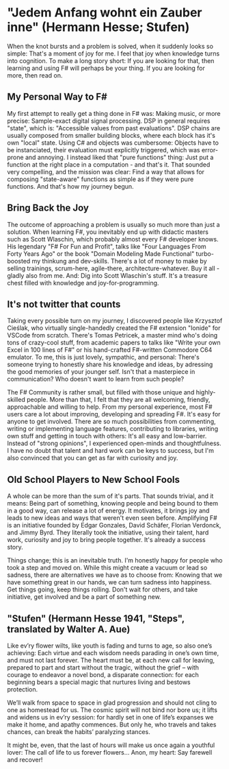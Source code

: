 
"Jedem Anfang wohnt ein Zauber inne" (Hermann Hesse; Stufen)
===

When the knot bursts and a problem is solved, when it suddenly looks so simple: That's a moment of joy for me. I feel that joy when knowledge turns into cognition. To make a long story short: If you are looking for that, then learning and using F# will perhaps be your thing. If you are looking for more, then read on.

My Personal Way to F#
---

My first attempt to really get a thing done in F# was: Making music, or more precise: Sample-exact digital signal processing. DSP in general requires "state", which is: "Accessible values from past evaluations". DSP chains are usually composed from smaller building blocks, where each block has it's own "local" state. Using C# and objects was cumbersome: Objects have to be instanciated, their evaluation must explicitly triggered, which was error-prone and annoying. I instead liked that "pure functions" thing: Just put a function at the right place in a computation - and that's it. That sounded very compelling, and the mission was clear: Find a way that allows for composing "state-aware" functions as simple as if they were pure functions. And that's how my journey begun.

Bring Back the Joy
---

The outcome of approaching a problem is usually so much more than just a solution. When learning F#, you inevitably end up with didactic masters such as Scott Wlaschin, which probably almost every F# developer knows. His legendary "F# For Fun and Profit", talks like "Four Languages From Forty Years Ago" or the book "Domain Modeling Made Functional" turbo-boosted my thinkung and dev-skills. There's a lot of money to make by selling trainings, scrum-here, agile-there, architecture-whatever. Buy it all - gladly also from me. And: Dig into Scott Wlaschin's stuff. It's a treasure chest filled with knowledge and joy-for-programming.

It's not twitter that counts
---

Taking every possible turn on my journey, I discovered people like Krzysztof Cieślak, who virtually single-handedly created the F# extension "Ionide" for VSCode from scratch. There's Tomas Petricek, a master mind who's doing tons of crazy-cool stuff, from academic papers to talks like "Write your own Excel in 100 lines of F#" or his hand-crafted F#-written Commodore C64 emulator. To me, this is just lovely, sympathic, and personal: There's someone trying to honestly share his knowledge and ideas, by adressing the good memories of your jounger self. Isn't that a masterpiece in communication? Who doesn't want to learn from such people?

The F# Community is rather small, but filled with those unique and highly-skilled people. More than that, I felt that they are all welcoming, friendly, approachable and willing to help. From my personal experience, most F# users care a lot about improving, developing and spreading F#. It's easy for anyone to get involved. There are so much possibilities from commenting, writing or implementing language features, contributing to libraries, writing own stuff and getting in touch with others: It's all easy and low-barrier. Instead of "strong opinions", I experienced open-minds and thoughtfulness. I have no doubt that talent and hard work can be keys to success, but I'm also convinced that you can get as far with curiosity and joy.

Old School Players to New School Fools
---

A whole can be more than the sum of it's parts. That sounds trivial, and it means: Being part of something, knowing people and being bound to them in a good way, can release a lot of energy. It motivates, it brings joy and leads to new ideas and ways that weren't even seen before. Amplifying F# is an initiative founded by Edgar Gonzales, David Schäfer, Florian Verdonck, and Jimmy Byrd. They literally took the initiative, using their talent, hard work, curiosity and joy to bring people together. It's already a success story.

Things change; this is an inevitable truth. I'm honestly happy for people who took a step and moved on. While this might create a vacuum or lead so sadness, there are alternatives we have as to choose from: Knowing that we have something great in our hands, we can turn sadness into happiness. Get things going, keep things rolling. Don't wait for others, and take initiative, get involved and be a part of something new.

"Stufen" (Hermann Hesse 1941, "Steps", translated by Walter A. Aue)
---

Like ev’ry flower wilts, like youth is fading 
and turns to age, so also one’s achieving: 
Each virtue and each wisdom needs parading 
in one’s own time, and must not last forever. 
The heart must be, at each new call for leaving,
prepared to part and start without the tragic, 
without the grief – with courage to endeavor 
a novel bond, a disparate connection: 
for each beginning bears a special magic 
that nurtures living and bestows protection.

We’ll walk from space to space in glad progression 
and should not cling to one as homestead for us. 
The cosmic spirit will not bind nor bore us; 
it lifts and widens us in ev’ry session: 
for hardly set in one of life’s expanses 
we make it home, and apathy commences. 
But only he, who travels and takes chances, 
can break the habits’ paralyzing stances.

It might be, even, that the last of hours 
will make us once again a youthful lover: 
The call of life to us forever flowers… 
Anon, my heart: Say farewell and recover! 